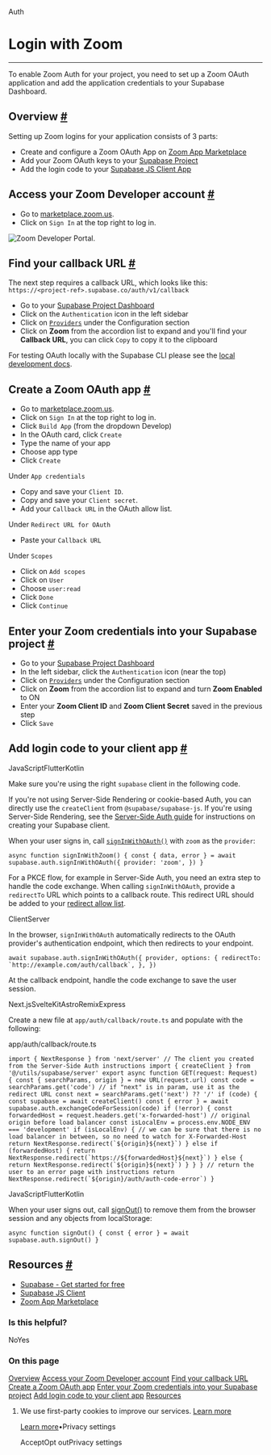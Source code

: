 Auth

# Login with Zoom

* * *

To enable Zoom Auth for your project, you need to set up a Zoom OAuth application and add the application credentials to your Supabase Dashboard.

## Overview [\#](https://supabase.com/docs/guides/auth/social-login/auth-zoom\#overview)

Setting up Zoom logins for your application consists of 3 parts:

- Create and configure a Zoom OAuth App on [Zoom App Marketplace](https://marketplace.zoom.us/)
- Add your Zoom OAuth keys to your [Supabase Project](https://supabase.com/dashboard)
- Add the login code to your [Supabase JS Client App](https://github.com/supabase/supabase-js)

## Access your Zoom Developer account [\#](https://supabase.com/docs/guides/auth/social-login/auth-zoom\#access-your-zoom-developer-account)

- Go to [marketplace.zoom.us](https://marketplace.zoom.us/).
- Click on `Sign In` at the top right to log in.

![Zoom Developer Portal.](https://supabase.com/docs/img/guides/auth-zoom/zoom-portal.png)

## Find your callback URL [\#](https://supabase.com/docs/guides/auth/social-login/auth-zoom\#find-your-callback-url)

The next step requires a callback URL, which looks like this: `https://<project-ref>.supabase.co/auth/v1/callback`

- Go to your [Supabase Project Dashboard](https://supabase.com/dashboard)
- Click on the `Authentication` icon in the left sidebar
- Click on [`Providers`](https://supabase.com/dashboard/project/_/auth/providers) under the Configuration section
- Click on **Zoom** from the accordion list to expand and you'll find your **Callback URL**, you can click `Copy` to copy it to the clipboard

For testing OAuth locally with the Supabase CLI please see the [local development docs](https://supabase.com/docs/guides/cli/local-development#use-auth-locally).

## Create a Zoom OAuth app [\#](https://supabase.com/docs/guides/auth/social-login/auth-zoom\#create-a-zoom-oauth-app)

- Go to [marketplace.zoom.us](https://marketplace.zoom.us/).
- Click on `Sign In` at the top right to log in.
- Click `Build App` (from the dropdown Develop)
- In the OAuth card, click `Create`
- Type the name of your app
- Choose app type
- Click `Create`

Under `App credentials`

- Copy and save your `Client ID`.
- Copy and save your `Client secret`.
- Add your `Callback URL` in the OAuth allow list.

Under `Redirect URL for OAuth`

- Paste your `Callback URL`

Under `Scopes`

- Click on `Add scopes`
- Click on `User`
- Choose `user:read`
- Click `Done`
- Click `Continue`

## Enter your Zoom credentials into your Supabase project [\#](https://supabase.com/docs/guides/auth/social-login/auth-zoom\#enter-your-zoom-credentials-into-your-supabase-project)

- Go to your [Supabase Project Dashboard](https://supabase.com/dashboard)
- In the left sidebar, click the `Authentication` icon (near the top)
- Click on [`Providers`](https://supabase.com/dashboard/project/_/auth/providers) under the Configuration section
- Click on **Zoom** from the accordion list to expand and turn **Zoom Enabled** to ON
- Enter your **Zoom Client ID** and **Zoom Client Secret** saved in the previous step
- Click `Save`

## Add login code to your client app [\#](https://supabase.com/docs/guides/auth/social-login/auth-zoom\#add-login-code-to-your-client-app)

JavaScriptFlutterKotlin

Make sure you're using the right `supabase` client in the following code.

If you're not using Server-Side Rendering or cookie-based Auth, you can directly use the `createClient` from `@supabase/supabase-js`. If you're using Server-Side Rendering, see the [Server-Side Auth guide](https://supabase.com/docs/guides/auth/server-side/creating-a-client) for instructions on creating your Supabase client.

When your user signs in, call [`signInWithOAuth()`](https://supabase.com/docs/reference/javascript/auth-signinwithoauth) with `zoom` as the `provider`:

`
async function signInWithZoom() {
const { data, error } = await supabase.auth.signInWithOAuth({
    provider: 'zoom',
})
}
`

For a PKCE flow, for example in Server-Side Auth, you need an extra step to handle the code exchange. When calling `signInWithOAuth`, provide a `redirectTo` URL which points to a callback route. This redirect URL should be added to your [redirect allow list](https://supabase.com/docs/guides/auth/redirect-urls).

ClientServer

In the browser, `signInWithOAuth` automatically redirects to the OAuth provider's authentication endpoint, which then redirects to your endpoint.

``
await supabase.auth.signInWithOAuth({
provider,
options: {
    redirectTo: `http://example.com/auth/callback`,
},
})
``

At the callback endpoint, handle the code exchange to save the user session.

Next.jsSvelteKitAstroRemixExpress

Create a new file at `app/auth/callback/route.ts` and populate with the following:

app/auth/callback/route.ts

``
import { NextResponse } from 'next/server'
// The client you created from the Server-Side Auth instructions
import { createClient } from '@/utils/supabase/server'
export async function GET(request: Request) {
const { searchParams, origin } = new URL(request.url)
const code = searchParams.get('code')
// if "next" is in param, use it as the redirect URL
const next = searchParams.get('next') ?? '/'
if (code) {
    const supabase = await createClient()
    const { error } = await supabase.auth.exchangeCodeForSession(code)
    if (!error) {
      const forwardedHost = request.headers.get('x-forwarded-host') // original origin before load balancer
      const isLocalEnv = process.env.NODE_ENV === 'development'
      if (isLocalEnv) {
        // we can be sure that there is no load balancer in between, so no need to watch for X-Forwarded-Host
        return NextResponse.redirect(`${origin}${next}`)
      } else if (forwardedHost) {
        return NextResponse.redirect(`https://${forwardedHost}${next}`)
      } else {
        return NextResponse.redirect(`${origin}${next}`)
      }
    }
}
// return the user to an error page with instructions
return NextResponse.redirect(`${origin}/auth/auth-code-error`)
}
``

JavaScriptFlutterKotlin

When your user signs out, call [signOut()](https://supabase.com/docs/reference/javascript/auth-signout) to remove them from the browser session and any objects from localStorage:

`
async function signOut() {
const { error } = await supabase.auth.signOut()
}
`

## Resources [\#](https://supabase.com/docs/guides/auth/social-login/auth-zoom\#resources)

- [Supabase - Get started for free](https://supabase.com/)
- [Supabase JS Client](https://github.com/supabase/supabase-js)
- [Zoom App Marketplace](https://marketplace.zoom.us/)

### Is this helpful?

NoYes

### On this page

[Overview](https://supabase.com/docs/guides/auth/social-login/auth-zoom#overview) [Access your Zoom Developer account](https://supabase.com/docs/guides/auth/social-login/auth-zoom#access-your-zoom-developer-account) [Find your callback URL](https://supabase.com/docs/guides/auth/social-login/auth-zoom#find-your-callback-url) [Create a Zoom OAuth app](https://supabase.com/docs/guides/auth/social-login/auth-zoom#create-a-zoom-oauth-app) [Enter your Zoom credentials into your Supabase project](https://supabase.com/docs/guides/auth/social-login/auth-zoom#enter-your-zoom-credentials-into-your-supabase-project) [Add login code to your client app](https://supabase.com/docs/guides/auth/social-login/auth-zoom#add-login-code-to-your-client-app) [Resources](https://supabase.com/docs/guides/auth/social-login/auth-zoom#resources)

1. We use first-party cookies to improve our services. [Learn more](https://supabase.com/privacy#8-cookies-and-similar-technologies-used-on-our-european-services)



   [Learn more](https://supabase.com/privacy#8-cookies-and-similar-technologies-used-on-our-european-services)•Privacy settings





   AcceptOpt outPrivacy settings